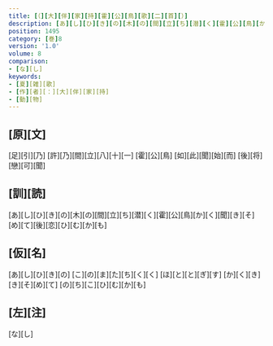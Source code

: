 ```yaml
---
title: [（][大][伴][家][持][霍][公][鳥][歌][二][首][）]
description: [あ][し][ひ][き][の][木][の][間][立][ち][潜][く][霍][公][鳥][か][く][聞][き][そ][め][て][後][恋][ひ][む][か][も]
position: 1495
category: [巻]8
version: '1.0'
volume: 8
comparison:
- [な][し]
keywords:
- [夏][雑][歌]
- [作][者][：][大][伴][家][持]
- [動][物]
---
```


## [原][文]

[足][引][乃] [許][乃][間][立][八][十][一] [霍][公][鳥] [如][此][聞][始][而] [後][将][戀][可][聞]

## [訓][読]

[あ][し][ひ][き][の][木][の][間][立][ち][潜][く][霍][公][鳥][か][く][聞][き][そ][め][て][後][恋][ひ][む][か][も]

## [仮][名]

[あ][し][ひ][き][の] [こ][の][ま][た][ち][く][く] [ほ][と][と][ぎ][す] [か][く][き][き][そ][め][て] [の][ち][こ][ひ][む][か][も]

## [左][注]

[な][し]

